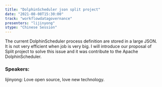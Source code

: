 ```yaml
---
title: "DolphinScheduler json split project"
date: "2021-08-08T15:30:00" 
track: "workflowdatagovernance"
presenters: "lijinyong"
stype: "Chinese Session"
---
```

The current DolphinScheduler process definition are stored in a large JSON. It is not very efficient when job is very big. I will introduce our proposal of Split project to solve this issue and it was contribute to the Apache DolphinScheduler.
 ### Speakers: 
 lijinyong: Love open source, love new technology.